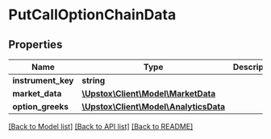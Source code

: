 # PutCallOptionChainData

## Properties
Name | Type | Description | Notes
------------ | ------------- | ------------- | -------------
**instrument_key** | **string** |  | [optional] 
**market_data** | [**\Upstox\Client\Model\MarketData**](MarketData.md) |  | [optional] 
**option_greeks** | [**\Upstox\Client\Model\AnalyticsData**](AnalyticsData.md) |  | [optional] 

[[Back to Model list]](../../README.md#documentation-for-models) [[Back to API list]](../../README.md#documentation-for-api-endpoints) [[Back to README]](../../README.md)

